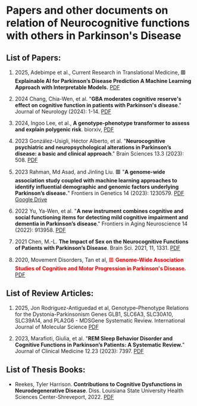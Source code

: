 # Papers and other documents on relation of Neurocognitive functions with others in Parkinson's Disease

## List of Papers:

1. 2025, Adebimpe et al., Current Research in Translational Medicine, 🟥 **Explainable AI for Parkinson’s Disease Prediction A Machine Learning Approach with Interpretable Models.** <a href="ML-PD/2025_Current Research in Translational Medicine_Explainable AI for Parkinson’s Disease Prediction A Machine Learning Approach with Interpretable Models.pdf">PDF</a>

2. 2024 Chang, Chia-Wen, et al. "__GBA moderates cognitive reserve's effect on cognitive function in patients with Parkinson's disease__." Journal of Neurology (2024): 1-14. <a href="NC_Paper/2024_JournalOfneurology_GBA moderates cognitive reserve's effect on cognitive function in patients with Parkinson's disease.pdf">PDF</a>

3. 2024, Ingoo Lee, et al., __A genotype-phenotype transformer to assess and explain polygenic risk__. biorxiv, <a href="NC_Paper/2024_biorxiv_Ingoo Lee_A genotype-phenotype transformer to assess and explain polygenic risk.pdf">PDF</a>

3. 2023 González-Usigli, Héctor Alberto, et al. "__Neurocognitive psychiatric and neuropsychological alterations in Parkinson’s disease: a basic and clinical approach__." Brain Sciences 13.3 (2023): 508. <a href="NC_Paper/2023_BrainScience_Neurocognitive Psychiatric and Neuropsychological Alterations in Parkinson’s Disease A Basic and Clinical Approach.pdf">PDF</a>

4. 2023 Rahman, Md Asad, and Jinling Liu. 🟥 "__A genome-wide association study coupled with machine learning approaches to identify influential demographic and genomic factors underlying Parkinson’s disease.__" Frontiers in Genetics 14 (2023): 1230579. <a href="NC_Paper/2023_ComputationalGenomics_A genome-wide association study coupled with machine learning approaches to identify influential demographic and genomic factors underlying Parkinson’s disease.pdf">PDF</a> <a href="https://drive.google.com/file/d/1CxNrlz5bVCIIcE4bO6Bf2Ow4M0IGCmPg/view?usp=sharing">Google Drive</a>

5. 2022 Yu, Ya-Wen, et al. "__A new instrument combines cognitive and social functioning items for detecting mild cognitive impairment and dementia in Parkinson’s disease__." Frontiers in Aging Neuroscience 14 (2022): 913958. <a href="NC_Paper/2022_FrontiersInAginNeuroscience_A New Instrument Combines Cognitive and Social Functioning Items for Detecting Mild Cognitive Impairment and Dementia in Parkinson’s Disease.pdf">PDF</a>

6. 2021 Chen, M.-L. __The Impact of Sex on the Neurocognitive Functions of Patients with Parkinson’s Disease__. Brain Sci. 2021, 11, 1331. 
<a href="NC_Paper/2021_BrainScience_The Impact of Sex on the Neurocognitive Functions of Patients with Parkinson’s Disease.pdf">PDF</a>

7. 2020, Movement Disorders, Tan et al, <span style="color:red">  🟥 **Genome‐Wide Association Studies of Cognitive and Motor Progression in Parkinson's Disease.**  </span><a href="NC_Paper/2020_Movement Disorders - 2020 - Tan - Genome‐Wide Association Studies of Cognitive and Motor Progression in Parkinson s Disease.pdf">PDF</a> 

## List of Review Articles:
1. 2025, Jon Rodriguez-Antiguedad et al, Genotype–Phenotype Relations for the Dystonia-Parkinsonism Genes GLB1, SLC6A3, SLC30A10, SLC39A14, and PLA2G6 - MDSGene Systematic Review. International Journal of Molecular Science <a href="NC_Paper/2025_Genotype–Phenotype Relations for the Dystonia-Parkinsonism Genes GLB1, SLC6A3, SLC30A10, SLC39A14, and PLA2G6 - MDSGene Systematic Review.pdf">PDF</a>

2. 2023, Marafioti, Giulia, et al. "__REM Sleep Behavior Disorder and Cognitive Functions in Parkinson’s Patients: A Systematic Review.__" Journal of Clinical Medicine 12.23 (2023): 7397. <a href="NC_Paper/_Review_2023_ClinicalMedicine_Marafioti, Giulia, et al. REM Sleep Behavior Disorder and Cognitive Functions in Parkinson’s Patients- A Systematic Review. Journal of Clinical Medicine 12.23 (2023)- 7397.pdf">PDF</a>

## List of Thesis Books:
- Reekes, Tyler Harrison. __Contributions to Cognitive Dysfunctions in Neurodegenerative Disease__. Diss. Louisiana State University Health Sciences Center-Shreveport, 2022.
  <a href="NC_Paper/Theis_2022_LSU_Contributions to Cognitive Dysfunctions in Neurodegenerative Disease.pdf">PDF</a>


